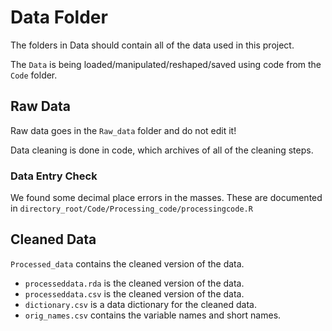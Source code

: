 # Data Folder

The folders in Data should contain all of the data used in this project. 

The `Data` is being loaded/manipulated/reshaped/saved using code from the `Code` folder. 

## Raw Data

Raw data goes in the `Raw_data` folder and do not edit it! 

Data cleaning is done in code, which archives of all of the cleaning steps.

### Data Entry Check

We found some decimal place errors in the masses. These are documented in `directory_root/Code/Processing_code/processingcode.R`

## Cleaned Data

`Processed_data` contains the cleaned version of the data. 


* `processeddata.rda` is the cleaned version of the data.
* `processeddata.csv` is the cleaned version of the data.
* `dictionary.csv` is a data dictionary for the cleaned data.
* `orig_names.csv` contains the variable names and short names.




